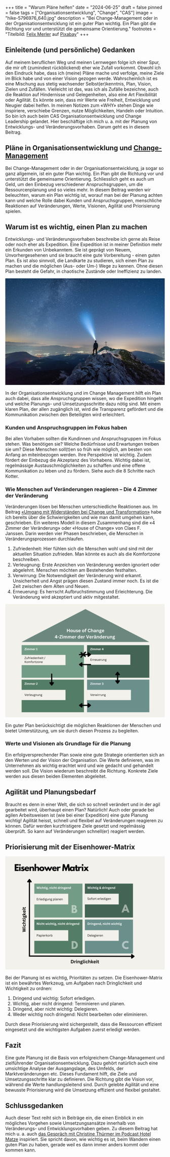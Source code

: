 +++
title = "Warum Pläne helfen"
date = "2024-06-25"
draft = false
pinned = false
tags = ["Organisationsentwicklung", "Change", "CAS"]
image = "hike-5796976_640.jpg"
description = "Bei Change-Management oder in der Organisationsentwicklung ist ein guter Plan wichtig. Ein Plan gibt die Richtung vor und unterstützt die gemeinsame Orientierung."
footnotes = "Titelbild: [Felix Merler](https://pixabay.com/de/users/felix_merler-3317441/?utm_source=link-attribution&utm_medium=referral&utm_campaign=image&utm_content=5796976) auf [Pixabay](https://pixabay.com/de//?utm_source=link-attribution&utm_medium=referral&utm_campaign=image&utm_content=5796976)"
+++
## Einleitende (und persönliche) Gedanken

Auf meinem beruflichen Weg und meinen Lernwegen folge ich einer Spur, die mir oft (zumindest rückblickend) eher wie Zufall vorkommt. Obwohl ich den Eindruck habe, dass ich (meine) Pläne mache und verfolge, meine Ziele im Blick habe und von einer Vision gezogen werde. Wahrscheinlich ist es eine Mischung aus stetig wachsender Selbst(er)kenntnis, Plan, Vision, Zielen und Zufällen. Vielleicht ist das, was ich als Zufälle bezeichne, auch die Reaktion auf Hindernisse und Gelegenheiten, also eine Art Flexibilität oder Agilität. Es könnte sein, dass mir Werte wie Freiheit, Entwicklung und Neugier dabei helfen. In meinen Notizen zum «WHY» stehen Dinge wie inspiriere, verschiebe Grenzen, nutze Möglichkeiten, Handeln oder Intuition. So bin ich auch beim CAS Organisationsentwicklung und Change Leadership gelandet. Hier beschäftige ich mich u. a. mit der Planung von Entwicklungs- und Veränderungsvorhaben. Darum geht es in diesem Beitrag. 

## Pläne in Organisationsentwicklung und [Change-Management](https://www.bensblog.ch/change-management/)

Bei Change-Management oder in der Organisationsentwicklung, ja sogar so ganz allgemein, ist ein guter Plan wichtig. Ein Plan gibt die Richtung vor und unterstützt die gemeinsame Orientierung. Schliesslich geht es auch um Geld, um den Einbezug verschiedener Anspruchsgruppen, um die Ressourcenplanung und so vieles mehr. In diesem Beitrag werden wir beleuchten, warum ein Plan wichtig ist, worauf man bei der Planung achten kann und welche Rolle dabei Kunden und Anspruchsgruppen, menschliche Reaktionen auf Veränderungen, Werte, Visionen, Agilität und Priorisierung spielen.

## Warum ist es wichtig, einen Plan zu machen

Entwicklungs- und Veränderungsvorhaben beschreibe ich gerne als Reise oder noch eher als Expedition. Eine Expedition ist in meiner Definition mehr ein Erkunden von Unbekanntem. Sie ist geprägt von Neuem, Unvorhergesehenen und sie braucht eine gute Vorbereitung - einen guten Plan. Es ist also sinnvoll, die Landkarte zu studieren, sich einen Plan zu machen und die möglichen (Aus- oder Um-) Wege zu kennen. Ohne diesen Plan besteht die Gefahr, in chaotische Zustände oder Ineffizienz zu landen. 

![](hike-5796976_1280.jpg)

In der Organisationsentwicklung und im Change Management hilft ein Plan auch dabei, dass alle Anspruchsgruppen wissen, wo die Expedition hingeht und welche Planungs- und Umsetzungsschritte dazu nötig sind. Mit einem klaren Plan, der allen zugänglich ist, wird die Transparenz gefördert und die Kommunikation zwischen den Beteiligten wird erleichtert. 

### Kunden und Anspruchsgruppen im Fokus haben

Bei allen Vorhaben sollten die Kundinnen und Anspruchsgruppen im Fokus stehen. Was benötigen sie? Welche Bedürfnisse und Erwartungen treiben sie um? Diese Menschen soll(t)en so früh wie möglich, am besten von Anfang an miteinbezogen werden. Ihre Perspektive ist wichtig. Zudem fördert der Einbezug die Akzeptanz des Vorhabens. Wichtig dabei ist, regelmässige Austauschmöglichkeiten zu schaffen und eine offene Kommunikation zu leben und zu fördern. Siehe auch die 8 Schritte nach Kotter. 

### Wie Menschen auf Veränderungen reagieren – Die 4 Zimmer der Veränderung

Veränderungen lösen bei Menschen unterschiedliche Reaktionen aus. Im Beitrag [«Umgang mit Widerständen bei Change und Transformation»](https://www.bensblog.ch/umgang-mit-widerstand/) habe ich bereits über die Schwierigkeiten und wie man damit umgehen kann, geschrieben. Ein weiteres Modell in diesem Zusammenhang sind die «4 Zimmer der Veränderung» oder «House of Change» von Claes F. Janssen. Darin werden vier Phasen beschrieben, die Menschen in Veränderungsprozessen durchlaufen. 

1. Zufriedenheit: Hier fühlen sich die Menschen wohl und sind mit der aktuellen Situation zufrieden. Man könnte es auch als die Komfortzone beschreiben. 
2. Verleugnung: Erste Anzeichen von Veränderung werden ignoriert oder abgelehnt. Menschen möchten am Bestehenden festhalten. 
3. Verwirrung: Die Notwendigkeit der Veränderung wird erkannt. Unsicherheit und Angst prägen diesen Zustand immer noch. Es ist die Zeit zwischen dem Alten und Neuen. 
4. Erneuerung: Es herrscht Aufbruchstimmung und Erleichterung. Die Veränderung wird akzeptiert und aktiv mitgestaltet. 

![Abbildung 1: Eigene Visualisierung der 4-Zimmer der Veränderung von Claes F. Janssen](house-of-change.png)

Ein guter Plan berücksichtigt die möglichen Reaktionen der Menschen und bietet Unterstützung, um sie durch diesen Prozess zu begleiten.

### Werte und Visionen als Grundlage für die Planung

Ein erfolgversprechender Plan sowie eine gute Strategie orientierten sich an den Werten und der Vision der Organisation. Die Werte definieren, was im Unternehmen als wichtig erachtet wird und wie gedacht und gehandelt werden soll. Die Vision wiederum beschreibt die Richtung. Konkrete Ziele werden aus diesen beiden Elementen abgeleitet. 

## Agilität und Planungsbedarf

Braucht es denn in einer Welt, die sich so schnell verändert und in der agil gearbeitet wird, überhaupt einen Plan? Natürlich! Auch oder gerade bei agilen Arbeitsweisen ist (wie bei einer Expedition) eine gute Planung wichtig! Agilität heisst, schnell und flexibel auf Veränderungen reagieren zu können. Dafür werden kurzfristigere Ziele gesetzt und regelmässig überprüft. So kann auf Veränderungen schnell(er) reagiert werden. 

## Priorisierung mit der Eisenhower-Matrix

![Abbildung 2: Eigene Visualisierung der Eisenhower-Matrix](eisenhower-matrix.png)

Bei der Planung ist es wichtig, Prioritäten zu setzen. Die Eisenhower-Matrix ist ein bewährtes Werkzeug, um Aufgaben nach Dringlichkeit und Wichtigkeit zu ordnen:

1. Dringend und wichtig: Sofort erledigen.
2. Wichtig, aber nicht dringend: Terminieren und planen.
3. Dringend, aber nicht wichtig: Delegieren.
4. Weder wichtig noch dringend: Nicht bearbeiten oder eliminieren.

Durch diese Priorisierung wird sichergestellt, dass die Ressourcen effizient eingesetzt und die wichtigsten Aufgaben zuerst erledigt werden.

## Fazit

Eine gute Planung ist die Basis von erfolgreichem Change-Management und zielführender Organisationsentwicklung. Dazu gehört natürlich auch eine umsichtige Analyse der Ausgangslage, des Umfelds, der Marktveränderungen etc. Dieses Fundament hilft, die Ziele und Umsetzungsschritte klar zu definieren. Die Richtung gibt die Vision vor, während die Werte handlungsleitend sind. Durch gelebte Agilität und eine bewusste Priorisierung wird die Umsetzung effizient und flexibel gestaltet. 

## Schlussgedanken

Auch dieser Text reiht sich in Beiträge ein, die einen Einblick in ein mögliches Vorgehen sowie Umsetzungsansätze innerhalb von Veränderungs- und Entwicklungsvorhaben geben. Zu diesem Beitrag hat mich u. a. auch [das Gespräch mit Christine Thürmer im Podcast Hotel Matze](<https://hotelmatze.podigee.io/351-christine-thuermer>) inspiriert. Sie spricht davon, wie wichtig es ist, beim Wandern einen guten Plan zu haben, gerade weil es dann immer anders kommt oder kommen kann.